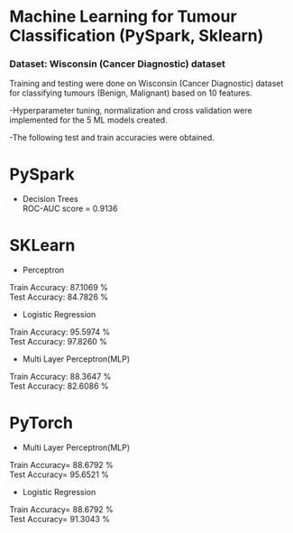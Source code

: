
# Machine Learning for Tumour Classification (PySpark, Sklearn)

### Dataset: Wisconsin (Cancer Diagnostic) dataset

Training and testing were done on Wisconsin (Cancer Diagnostic) dataset for classifying tumours (Benign, Malignant) based on 10 features.

-Hyperparameter tuning, normalization and cross validation were implemented for the 5 ML models created.

-The following test and train accuracies were obtained.

# PySpark
- Decision Trees               
ROC-AUC score = 0.9136

# SKLearn
- Perceptron
                            
Train Accuracy: 87.1069 %            
Test Accuracy: 84.7826 %   

- Logistic Regression 
 
Train Accuracy: 95.5974 %            
Test Accuracy: 97.8260 %

- Multi Layer Perceptron(MLP)  

Train Accuracy: 88.3647 %            
Test Accuracy: 82.6086 %


# PyTorch

- Multi Layer Perceptron(MLP) 
    
Train Accuracy= 88.6792 %           
Test Accuracy= 95.6521 % 

- Logistic Regression
    
Train Accuracy= 88.6792 %            
Test Accuracy= 91.3043 %
